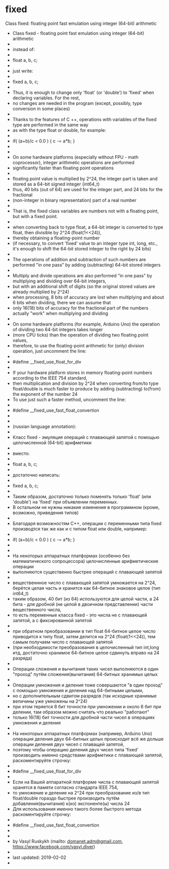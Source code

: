 # fixed
Class fixed: floating point fast emulation using integer (64-bit) arithmetic

 * Class fixed - floating point fast emulation using integer (64-bit) arithmetic
 * 
 * instead of:
 *
 *   float a, b, c;
 *
 * just write:
 *
 *   fixed a, b, c;
 *
 * Thus, it is enough to change only 'float' (or 'double') to 'fixed' when declaring variables. For the rest, 
 *  no changes are needed in the program (except, possibly, type conversion in some places)
 *
 * Thanks to the features of C ++, operations with variables of the fixed type are performed in the same way 
 *  as with the type float or double, for example:
 * 
 *   if( (a+b)/c < 0.0 )  { c -= a*b; }
 * 
 * 
 * On some hardware platforms (especially without FPU - math coprocessor), integer arithmetic operations are performed
 *  significantly faster than floating point operations
 * 
 * floating point value is multiplied by 2^24, the integer part is taken and stored as a 64-bit signed integer (int64_t)
 * thus, 40 bits (out of 64) are used for the integer part, and 24 bits for the fractional 
 *  (non-integer in binary representation) part of a real number
 * 
 * That is, the fixed class variables are numbers not with a floating point, but with a fixed point.
 * 
 * when converting back to type float, a 64-bit integer is converted to type float, then divisible by 2^24 (float(1<<24)),
 *  thereby obtaining a floating-point number
 * (if necessary, to convert 'fixed' value to an integer type int, long, etc., it's enough to shift the 64-bit stored integer to the right by 24 bits)
 * 
 * The operations of addition and subtraction of such numbers are performed "in one pass” by adding (subtracting) 64-bit stored integers
 * 
 * Multiply and divide operations are also performed "in one pass" by multiplying and dividing over 64-bit integers, 
 *  but with an additional shift of digits (so the original stored values are already multiplied by 2^24)
 * when processing, 8 bits of accuracy are lost when multiplying and about 6 bits when dividing, there we can assume that
 *  only 16(18) bits of accuracy for the fractional part of the numbers actually "work" when multiplying and dividing
 * 
 * On some hardware platforms (for example, Arduino Uno) the operation of dividing two 64-bit integers takes longer 
 *  (more CPU ticks) than the operation of dividing two floating point values,
 * therefore, to use the floating-point arithmetic for (only) division operation, just uncomment the line:
 * 
 * #define  __fixed_use_float_for_div
 * 
 * If your hardware platform stores in memory floating-point numbers according to the IEEE 754 standard,
 * then multiplication and division by 2^24 when converting from/to type float/double is much faster to produce by adding (subtracting) to(from) the exponent of the number 24
 * To use just such a faster method, uncomment the line:
 * 
 * #define  __fixed_use_fast_float_convertion
 * 
 * 
 * (russian language annotation):
 * 
 * Класс fixed - эмуляция операций с плавающей запятой с помощью целочисленной (64-bit) арифметики 
 * 
 * вместо:
 * 
 *   float a, b, c;
 * 
 * достаточно написать:
 * 
 *   fixed a, b, c;
 * 
 * Таким образом, достаточно только поменять только 'float' (или 'double') на 'fixed' при объявлении переменных.  
 *  В остальном не нужны никакие изменения в программном (кроме, возможно, приведения типов)
 * 
 * Благодаря возможностям C++, операции с переменными типа fixed производтся так же как и с типом float или double,  например:
 * 
 *   if( (a+b)/c < 0.0 )  { c -= a*b; }
 * 
 * 
 * На некоторых аппаратных платформах (особенно без математического сопроцессора) целочисленные арифметические операции
 *  выполняются существенно быстрее операций с плавающей запятой
 * 
 * вещественнное число с плавающей запятой умножается на 2^24, берётся целая часть и хранится как 64-битное знаковое целое (тип int64_t)
 * таким образом, 40 бит (из 64) используются для целой части, а 24 бита - для дробной (не целой в двоичном представлении) части вещественного числа,
 * то есть переменные класса fixed - это числа не с плавающей запятой, а с фиксированной запятой
 * 
 * при обратном преобразовании в тип float 64-битное целое число приводится к типу float, затем делится на 2^24 (float(1<<24)), тем самым получаем число с плавающей запятой
 * (при необходимости преобразования в целочисленный тип int,long итд, достаточно хранимое 64-битное целое сдвинуть вправо на 24 разряда)
 * 
 * Операции сложения и вычитания таких чисел выполняются в один "проход" путём сложения(вычитания) 64-битных хранимых целых
 * 
 * Операции умножения и деления тоже совершаются "в один проход" с помощью умножения и деления над 64-битными целыми, 
 *  но с дополнительным сдвигом разрядов (так исходные хранимые величины уже умножены на 2^24)
 * при этом теряется 8 бит точности при умножении и около 6 бит при делении, там образом можно считать что реально "работают"
 *  только 16(18) бит точности для дробной части чисел в операциях умножения и деления
 * 
 * На некоторых аппаратных платформах (например, Arduino Uno) операция деления двух 64-битных целых происходит всё же дольше операции деления двух чисел с плаващей запятой,
 * поэтому чтобы операцию деления двух чисел типа 'fixed' производить именно средствами арифметики с плавающей запятой, раскоментируйте строчку:
 * 
 * #define  __fixed_use_float_for_div
 * 
 * Если на Вашей аппаратной платформе числа с плавающей запятой хранятся в памяти согласно стандарта IEEE 754,
 * то умножение и деление на 2^24 при преобразование из/в тип float/double гораздо быстрее производить путём добавления(вычитания) к(из) экспоненте(ы) числа 24
 * Для использования именно такого более быстрого метода раскоментируйте строчку:
 * 
 * #define  __fixed_use_fast_float_convertion
 * 
 * 
 * by Vasyl Ruskykh  (mailto: domanet.adm@gmail.com,  https://www.facebook.com/vasyl.diver)
 * 
 * last updated:  2019-02-02
 * 
